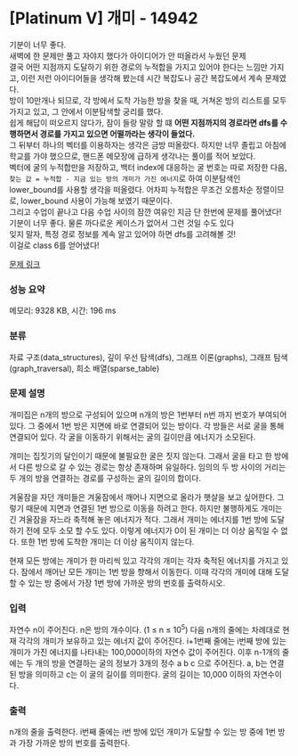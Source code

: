 # [Platinum V] 개미 - 14942 

기분이 너무 좋다. <Br>
새벽에 한 문제만 풀고 자야지 했다가 아이디어가 안 떠올라서 누웠던 문제 <br>
결국 어떤 지점까지 도달하기 위한 경로의 누적합을 가지고 있어야 한다는 느낌만 가지고, 이런 저런 아이디어들을 생각해 봤는데 시간 복잡도나 공간 복잡도에서 계속 문제였다. <br>
방이 10만개나 되므로, 각 방에서 도착 가능한 방을 찾을 때, 거쳐온 방의 리스트를 모두 가지고 있고, 그 안에서 이분탐색할 궁리를 했다. <br>
쉽게 해답이 떠오르지 않다가, 잠이 들랑 말랑 할 떄 **어떤 지점까지의 경로라면 dfs를 수행하면서 경로를 가지고 있으면 어떨까라는 생각이 들었다.** <br>
그 뒤부터 하나의 벡터를 이용하자는 생각은 금방 떠올랐다. 하지만 너무 졸립고 아침에 학교를 가야 했으므로, 핸드폰 메모장에 급하게 생각나는 풀이를 적어 보았다. <br>
벡터에 굴의 누적합만을 저장하고, 백터 index에 대응하는 굴 번호는 따로 저장한 다음, <Br> 
`찾는 값 = 누적합 - 지금 있는 방의 개미가 가진 에너지`로 하여 이분탐색인 lower_bound를 사용할 생각을 떠올렸다. 
어차피 누적합은 무조건 오름차순 정렬이므로, lower_bound 사용이 가능해 보였기 때문이다. <Br>
그리고 수업이 끝나고 다음 수업 사이의 잠깐 여유인 지금 단 한번에 문제를 풀어냈다! 기분이 너무 좋다. 물론 까다로운 케이스가 없어서 그런 것일 수도 있다 <br>
잊지 말자, 특정 경로 정보를 계속 알고 있어야 하면 dfs를 고려해볼 것! <br> 
이걸로 class 6를 얻어냈다!



[문제 링크](https://www.acmicpc.net/problem/14942) 

### 성능 요약

메모리: 9328 KB, 시간: 196 ms

### 분류

자료 구조(data_structures), 깊이 우선 탐색(dfs), 그래프 이론(graphs), 그래프 탐색(graph_traversal), 희소 배열(sparse_table)

### 문제 설명

<p>개미집은 n개의 방으로 구성되어 있으며 n개의 방은 1번부터 n번 까지 번호가 부여되어 있다. 그 중에서 1번 방은 지면에 바로 연결되어 있는 방이다. 각 방들은 서로 굴을 통해 연결되어 있다. 각 굴을 이동하기 위해서는 굴의 길이만큼 에너지가 소모된다.</p>

<p>개미는 집짓기의 달인이기 때문에 불필요한 굴은 짓지 않는다. 그래서 굴을 타고 한 방에서 다른 방으로 갈 수 있는 경로는 항상 존재하며 유일하다. 임의의 두 방 사이의 거리는 두 개의 방을 연결하는 경로를 구성하는 굴의 길이의 합이다.</p>

<p>겨울잠을 자던 개미들은 겨울잠에서 깨어나 지면으로 올라가 햇살을 보고 싶어한다. 그렇기 때문에 지면과 연결된 1번 방으로 이동을 하려고 한다. 하지만 불행하게도 개미는 긴 겨울잠을 자느라 축적해 놓은 에너지가 적다. 그래서 개미는 에너지를 1번 방에 도달하기 전에 모두 소모 할 수도 있다. 이렇게 에너지가 0이 된 개미는 더 이상 움직일 수 없다. 또한 1번 방에 도착한 개미는 더 이상 움직이지 않는다.</p>

<p>현재 모든 방에는 개미가 한 마리씩 있고 각각의 개미는 각자 축적된 에너지를 가지고 있다. 잠에서 깨어난 모든 개미는 1번 방을 향해서 이동한다. 이때 각각의 개미에 대해 도달할 수 있는 방 중에서 가장 1번 방에 가까운 방의 번호를 출력하시오.</p>

### 입력 

 <p>자연수 n이 주어진다. n은 방의 개수이다. (1 ≤ n ≤ 10<sup>5</sup>) 다음 n개의 줄에는 차례대로 현재 각각의 개미가 보유하고 있는 에너지 값이 주어진다. i+1번째 줄에는 i번째 방에 있는 개미가 가진 에너지를 나타내는 100,000이하의 자연수 값이 주어진다. 이후 n-1개의 줄에는 두 개의 방을 연결하는 굴의 정보가 3개의 정수 a b c 으로 주어진다. a, b는 연결된 방을 의미하고 c는 이 굴의 길이를 의미한다. 굴의 길이는 10,000 이하의 자연수이다.</p>

### 출력 

 <p>n개의 줄을 출력한다. i번째 줄에는 i번 방에 있던 개미가 도달할 수 있는 방 중에 1번 방과 가장 가까운 방의 번호를 출력한다.</p>

